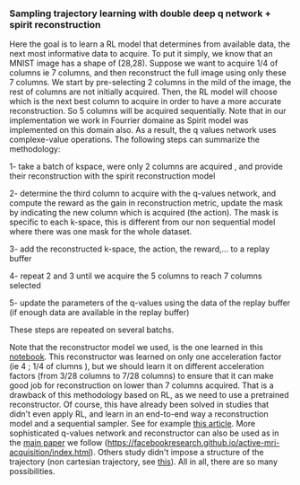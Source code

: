 ### Sampling trajectory learning with double deep q network + spirit reconstruction

Here the goal is to learn a RL model that determines from available data, the next most informative data to acquire. To put it simply, we know that an MNIST image has a shape of (28,28). Suppose we want to acquire 1/4 of columns ie 7 columns, and then reconstruct the full image using only these 7 columns. We start by pre-selecting 2 columns in the mild of the image, the rest of columns are not initially acquired. Then, the RL model will choose which is the next best column to acquire in order to have a more accurate reconstruction. So 5 columns will be acquired sequentially. Note that in our implementation we work in Fourrier domaine as Spirit model was implemented on this domain also. As a result, the q values network uses complexe-value operations. The following steps can summarize the methodology:

1- take a batch of kspace, were only 2 columns are acquired , and provide their reconstruction with the spirit reconstruction model

2- determine the third column to acquire with the q-values network, and compute the reward as the gain in reconstruction metric, update the mask by indicating the new column which is acquired (the action). The mask is specific to each k-space, this is different from our non sequential model where there was one mask for the whole dataset.

3- add the reconstructed k-space, the action, the reward,... to a replay buffer

4- repeat 2 and 3 until we acquire the 5 columns to reach 7 columns selected

5- update the parameters of the q-values using the data of the replay buffer (if enough data are available in the replay buffer) 

These steps are repeated on several batchs.

Note that the reconstructor model we used, is the one learned in this [notebook](../notebook_current_working_version_fft_norm_loss_norm/network_with_normalize_1D_mask_mnist.ipynb). This reconstructor was learned on only one acceleration factor (ie 4 ; 1/4 of clumns ), but we should learn it on different acceleration factors (from 3/28 columns to 7/28 columns) to ensure that it can make good job for reconstruction on lower than 7 columns acquired. That is a drawback of this methodology based on RL, as we need to use a pretrained reconstructor. Of course, this have already been solved in studies that didn't even apply RL, and learn in an end-to-end way a reconstruction model and a sequential sampler. See for example [this article](https://arxiv.org/abs/2105.06460). More sophisticated q-values network and reconstructor can also be used as in the [main paper](https://arxiv.org/abs/2007.10469) we follow (https://facebookresearch.github.io/active-mri-acquisition/index.html). Others study didn't impose a structure of the trajectory (non cartesian trajectory, see [this](https://arxiv.org/abs/2204.02480)). All in all, there are so many possibilities.


